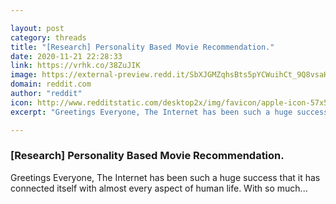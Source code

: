 ```yaml
---

layout: post
category: threads
title: "[Research] Personality Based Movie Recommendation."
date: 2020-11-21 22:28:33
link: https://vrhk.co/38ZuJIK
image: https://external-preview.redd.it/SbXJGMZqhsBts5pYCWuihCt_9Q8vsaH5EHirrX-RrMw.jpg?width=640&height=335.078534031&auto=webp&crop=640:335.078534031,smart&s=a963dc454effba1ea055ba8a0448c7b2725d1fb9
domain: reddit.com
author: "reddit"
icon: http://www.redditstatic.com/desktop2x/img/favicon/apple-icon-57x57.png
excerpt: "Greetings Everyone, The Internet has been such a huge success that it has connected itself with almost every aspect of human life. With so much..."

---
```


### [Research] Personality Based Movie Recommendation.

Greetings Everyone, The Internet has been such a huge success that it has connected itself with almost every aspect of human life. With so much...